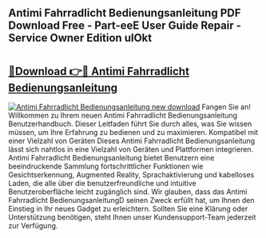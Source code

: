 ## Antimi Fahrradlicht Bedienungsanleitung PDF Download Free - Part-eeE User Guide Repair - Service Owner Edition ulOkt

# <h2><a href="http://df3u0h.blite.top/?on=Antimi+Fahrradlicht+Bedienungsanleitung">🔗Download 👉🔴 Antimi Fahrradlicht Bedienungsanleitung</a></h2>

[![Antimi Fahrradlicht Bedienungsanleitung new download](https://i.imgur.com/lujVjoI.png)](http://df3u0h.blite.top/?on=Antimi+Fahrradlicht+Bedienungsanleitung)
Fangen Sie an! Willkommen zu Ihrem neuen Antimi Fahrradlicht Bedienungsanleitung Benutzerhandbuch. Dieser Leitfaden führt Sie durch alles, was Sie wissen müssen, um Ihre Erfahrung zu bedienen und zu maximieren. Kompatibel mit einer Vielzahl von Geräten Dieses Antimi Fahrradlicht Bedienungsanleitung lässt sich nahtlos in eine Vielzahl von Geräten und Plattformen integrieren. Antimi Fahrradlicht Bedienungsanleitung bietet Benutzern eine beeindruckende Sammlung fortschrittlicher Funktionen wie Gesichtserkennung, Augmented Reality, Sprachaktivierung und kabelloses Laden, die alle über die benutzerfreundliche und intuitive Benutzeroberfläche leicht zugänglich sind. Wir glauben, dass das Antimi Fahrradlicht BedienungsanleitungD seinen Zweck erfüllt hat, um Ihnen den Einstieg in Ihr neues Gadget zu erleichtern. Sollten Sie eine Klärung oder Unterstützung benötigen, steht Ihnen unser Kundensupport-Team jederzeit zur Verfügung.
